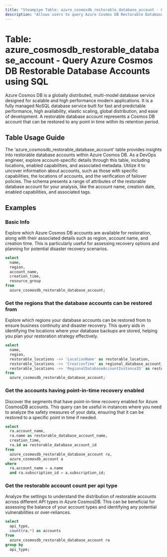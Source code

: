 ```yaml
---
title: "Steampipe Table: azure_cosmosdb_restorable_database_account - Query Azure Cosmos DB Restorable Database Accounts using SQL"
description: "Allows users to query Azure Cosmos DB Restorable Database Accounts"
---
```


# Table: azure_cosmosdb_restorable_database_account - Query Azure Cosmos DB Restorable Database Accounts using SQL

Azure Cosmos DB is a globally distributed, multi-model database service designed for scalable and high performance modern applications. It is a fully managed NoSQL database service built for fast and predictable performance, high availability, elastic scaling, global distribution, and ease of development. A restorable database account represents a Cosmos DB account that can be restored to any point in time within its retention period.

## Table Usage Guide

The 'azure_cosmosdb_restorable_database_account' table provides insights into restorable database accounts within Azure Cosmos DB. As a DevOps engineer, explore account-specific details through this table, including locations, enabled capabilities, and associated metadata. Utilize it to uncover information about accounts, such as those with specific capabilities, the locations of accounts, and the verification of failover policies. The schema presents a range of attributes of the restorable database account for your analysis, like the account name, creation date, enabled capabilities, and associated tags.

## Examples

### Basic Info
Explore which Azure Cosmos DB accounts are available for restoration, along with their associated details such as region, account name, and creation time. This is particularly useful for assessing recovery options and planning for potential disaster recovery scenarios.

```sql
select
  name,
  region,
  account_name,
  creation_time,
  resource_group
from
  azure_cosmosdb_restorable_database_account;
```

### Get the regions that the database accounts can be restored from
Explore which regions your database accounts can be restored from to ensure business continuity and disaster recovery. This query aids in identifying the locations where your database backups are stored, helping you plan your restoration strategy effectively.

```sql
select
  name,
  region,
  restorable_locations ->> 'LocationName' as restorable_location,
  restorable_locations ->> 'CreationTime' as regional_database_account_creation_time,
  restorable_locations ->> 'RegionalDatabaseAccountInstanceID' as restorable_location_database_instance_id
from
  azure_cosmosdb_restorable_database_account;
```

### Get the accounts having point-in-time recovery enabled
Discover the segments that have point-in-time recovery enabled for Azure CosmosDB accounts. This query can be useful in instances where you need to analyze the safety measures of your data, ensuring that it can be restored to a specific point in time if needed.

```sql
select
  ra.account_name,
  ra.name as restorable_database_account_name,
  creation_time,
  ra.id as restorable_database_account_id
from
  azure_cosmosdb_restorable_database_account ra,
  azure_cosmosdb_account a
where
  ra.account_name = a.name
  and ra.subscription_id = a.subscription_id;
```

### Get the restorable account count per api type
Analyze the settings to understand the distribution of restorable accounts across different API types in Azure CosmosDB. This can be beneficial for assessing the balance of your account types and identifying any potential vulnerabilities or over-reliances.

```sql
select
  api_type,
  count(ra.*) as accounts
from
  azure_cosmosdb_restorable_database_account ra
group by
  api_type;
```